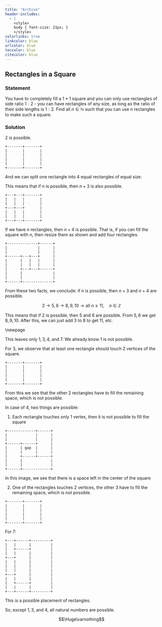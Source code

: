 ```yaml
---
title: "Archive"
header-includes:
  - |
    <style>
    body { font-size: 21px; }
    </style>
colorlinks: true
linkcolor: blue
urlcolor: blue
toccolor: blue
citecolor: blue
---
```


## Rectangles in a Square

### Statement

You have to completely fill a $1 \times 1$ square and you can only use rectangles of side ratio $1:2$ - you can have rectangles of any size, as long as the ratio of their side lengths is $1:2$. Find all $n \in\mathbb N$ such that you can use $n$ rectangles to make such a square.

### Solution

$2$ is possible.

```
+-------+-------+
|       |       |
|       |       |
|       |       |
|       |       |
+-------+-------+
```

And we can split one rectangle into $4$ equal rectangles of equal size.

This means that if $n$ is possible, then $n+3$ is also possible.

```
+---+---+-------+
|   |   |       |
|   |   |       |
+---+---+       |
|   |   |       |
|   |   |       |
+---+---+-------+
```

If we have $n$ rectangles, then $n+4$ is possible. That is, if you can fill the square with $n$, then resize them as shown and add four rectangles.

```
+--------------+------+
|              |      |
|              |      |
+------+---+---+      |
|      |   |   |      |
|      |   |   |      |
|      +---+---+------+
|      |              |
|      |              |
+------+--------------+
```

From these two facts, we conclude: if $n$ is possible, then $n+3$ and $n+4$ are possible.

$$2 \rightarrow 5,6 \rightarrow 8,9,10 \rightarrow \text{all } n \geq 11, \quad n \in \mathbb{Z}$$

This means that if $2$ is possible, then $5$ and $6$ are possible. From $5,6$ we get $8,9,10$. After this, we can just add $3$ to $8$ to get $11$, etc.

\newpage

This leaves only $1, 3, 4,$ and $7$. We already know $1$ is not possible.

For $3$, we observe that at least one rectangle should touch $2$ vertices of the square.

```
+-------+-------+
|       |       |
|       |       |
|       |       |
|       |       |
+-------+-------+
```

From this we see that the other $2$ rectangles have to fill the remaining space, which is not possible.

In case of $4$, two things are possible:

1) Each rectangle touches only $1$ vertex, then it is not possible to fill the square

```
+-------------+------+
|             |      |
|             |      |
+------+------+      |
|      | gap  |      |
|      |      |      |
|      +------+------+
|      |             |
|      |             |
+------+-------------+
```


In this image, we see that there is a space left in the center of the square

2) One of the rectangles touches $2$ vertices, the other $3$ have to fill the remaining space, which is not possible.

```
+-------+-------+
|       |       |
|       |       |
|       |       |
|       |       |
+-------+-------+
```

For $7$:

```
+---+------+---------+
|   |      |         |
|   +------+         |
|   |      |         |
+---+      |         |
|   |      |         |
|   |      |         |
|   |      |         |
+---+      |         |
|   |      |         |
|   +------+         |
|   |      |         |
+---+------+---------+
```

This is a possible placement of rectangles.

So, except $1, 3$, and $4$, all natural numbers are possible.


$$\Huge\varnothing$$

